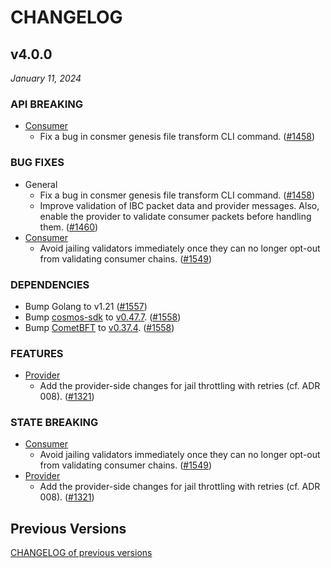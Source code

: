 # CHANGELOG

## v4.0.0

*January 11, 2024*

### API BREAKING

- [Consumer](x/ccv/consumer)
  - Fix a bug in consmer genesis file transform CLI command.
    ([\#1458](https://github.com/cosmos/interchain-security/pull/1458))

### BUG FIXES

- General
  - Fix a bug in consmer genesis file transform CLI command.
    ([\#1458](https://github.com/cosmos/interchain-security/pull/1458))
  - Improve validation of IBC packet data and provider messages. Also,
    enable the provider to validate consumer packets before handling them.
    ([\#1460](https://github.com/cosmos/interchain-security/pull/1460))
- [Consumer](x/ccv/consumer)
  - Avoid jailing validators immediately once they can no longer opt-out from
    validating consumer chains.
    ([\#1549](https://github.com/cosmos/interchain-security/pull/1549))

### DEPENDENCIES

- Bump Golang to v1.21 
  ([\#1557](https://github.com/cosmos/interchain-security/pull/1557))
- Bump [cosmos-sdk](https://github.com/cosmos/cosmos-sdk) to
  [v0.47.7](https://github.com/cosmos/cosmos-sdk/releases/tag/v0.47.7).
  ([\#1558](https://github.com/cosmos/interchain-security/pull/1558))
- Bump [CometBFT](https://github.com/cometbft/cometbft) to
  [v0.37.4](https://github.com/cometbft/cometbft/releases/tag/v0.37.4).
  ([\#1558](https://github.com/cosmos/interchain-security/pull/1558))

### FEATURES

- [Provider](x/ccv/provider)
  - Add the provider-side changes for jail throttling with retries (cf. ADR 008).
    ([\#1321](https://github.com/cosmos/interchain-security/pull/1321))

### STATE BREAKING

- [Consumer](x/ccv/consumer)
  - Avoid jailing validators immediately once they can no longer opt-out from
    validating consumer chains.
    ([\#1549](https://github.com/cosmos/interchain-security/pull/1549))
- [Provider](x/ccv/provider)
  - Add the provider-side changes for jail throttling with retries (cf. ADR 008).
    ([\#1321](https://github.com/cosmos/interchain-security/pull/1321))

## Previous Versions

[CHANGELOG of previous versions](https://github.com/cosmos/interchain-security/blob/main/CHANGELOG.md)

